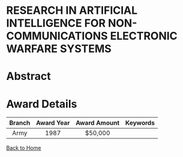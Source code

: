 
RESEARCH IN ARTIFICIAL INTELLIGENCE FOR NON-COMMUNICATIONS ELECTRONIC WARFARE SYSTEMS
=====================================================================================

# Abstract


  

# Award Details

|Branch|Award Year|Award Amount|Keywords|
| :---: | :---: | :---: | :---: |
|Army|1987|$50,000||
  
  


[Back to Home](https://github.com/chrischow/dod_sbir_awards#904)